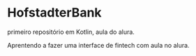 # HofstadterBank
primeiro repositório em Kotlin, aula do alura.

Aprentendo a fazer uma interface de fintech com aula no alura.
